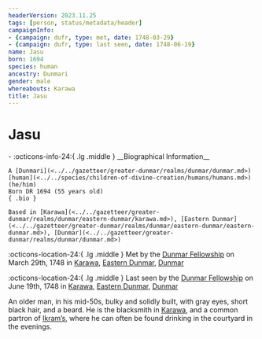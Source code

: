 ```yaml
---
headerVersion: 2023.11.25
tags: [person, status/metadata/header]
campaignInfo:
- {campaign: dufr, type: met, date: 1748-03-29}
- {campaign: dufr, type: last seen, date: 1748-06-19}
name: Jasu
born: 1694
species: human
ancestry: Dunmari
gender: male
whereabouts: Karawa
title: Jasu
---
```

# Jasu
<div class="grid cards ext-narrow-margin ext-one-column" markdown>
- :octicons-info-24:{ .lg .middle } __Biographical Information__

    A [Dunmari](<../../gazetteer/greater-dunmar/realms/dunmar/dunmar.md>) [human](<../../species/children-of-divine-creation/humans/humans.md>) (he/him)  
    Born DR 1694 (55 years old)  
    { .bio }

    Based in [Karawa](<../../gazetteer/greater-dunmar/realms/dunmar/eastern-dunmar/karawa.md>), [Eastern Dunmar](<../../gazetteer/greater-dunmar/realms/dunmar/eastern-dunmar/eastern-dunmar.md>), [Dunmar](<../../gazetteer/greater-dunmar/realms/dunmar/dunmar.md>)
</div>



:octicons-location-24:{ .lg .middle } Met by the [Dunmar Fellowship](<../pcs/dunmar-fellowship/dunmar-fellowship.md>) on March 29th, 1748 in [Karawa](<../../gazetteer/greater-dunmar/realms/dunmar/eastern-dunmar/karawa.md>), [Eastern Dunmar](<../../gazetteer/greater-dunmar/realms/dunmar/eastern-dunmar/eastern-dunmar.md>), [Dunmar](<../../gazetteer/greater-dunmar/realms/dunmar/dunmar.md>)  



:octicons-location-24:{ .lg .middle } Last seen by the [Dunmar Fellowship](<../pcs/dunmar-fellowship/dunmar-fellowship.md>) on June 19th, 1748 in [Karawa](<../../gazetteer/greater-dunmar/realms/dunmar/eastern-dunmar/karawa.md>), [Eastern Dunmar](<../../gazetteer/greater-dunmar/realms/dunmar/eastern-dunmar/eastern-dunmar.md>), [Dunmar](<../../gazetteer/greater-dunmar/realms/dunmar/dunmar.md>)  


An older man, in his mid-50s, bulky and solidly built, with gray eyes, short black hair, and a beard. He is the blacksmith in [Karawa](<../../gazetteer/greater-dunmar/realms/dunmar/eastern-dunmar/karawa.md>), and a common partron of [Ikram’s](<../../gazetteer/greater-dunmar/realms/dunmar/eastern-dunmar/ikrams.md>), where he can often be found drinking in the courtyard in the evenings. 



